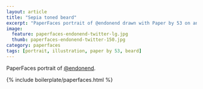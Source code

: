 ```yaml
---
layout: article
title: "Sepia toned beard"
excerpt: "PaperFaces portrait of @endonend drawn with Paper by 53 on an iPad."
image: 
  feature: paperfaces-endonend-twitter-lg.jpg
  thumb: paperfaces-endonend-twitter-150.jpg
category: paperfaces
tags: [portrait, illustration, paper by 53, beard]
---
```


PaperFaces portrait of [@endonend](http://twitter.com/endonend).

{% include boilerplate/paperfaces.html %}